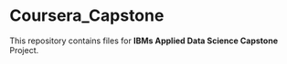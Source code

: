 # Coursera_Capstone

This repository contains files for **IBMs Applied Data Science Capstone** Project.
